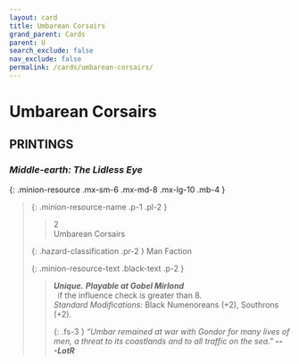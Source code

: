 ```yaml
---
layout: card
title: Umbarean Corsairs
grand_parent: Cards
parent: U
search_exclude: false
nav_exclude: false
permalink: /cards/umbarean-corsairs/
---
```


# Umbarean Corsairs


## PRINTINGS


### _Middle-earth: The Lidless Eye_

{: .minion-resource .mx-sm-6 .mx-md-8 .mx-lg-10 .mb-4 }
> {: .minion-resource-name .p-1 .pl-2 }
> > <div class="hazard-mp">2</div>
> > <div class="card-name">Umbarean Corsairs</div>
>
> {: .hazard-classification .pr-2 }
> Man Faction
>
> {: .minion-resource-text .black-text .p-2 }
> > _**Unique.**_ ***Playable at Gobel Mirlond*** <br>&ensp;if the influence check is greater than 8.  <br>_Standard Modifications:_ Black Numenoreans (+2), Southrons (+2). 
> > 
> > {: .fs-3 } 
> > _“Umbar remained at war with Gondor for many lives of men, a threat to its coastlands and to all traffic on the sea."_ ***---&#65279;LotR***  
> 
